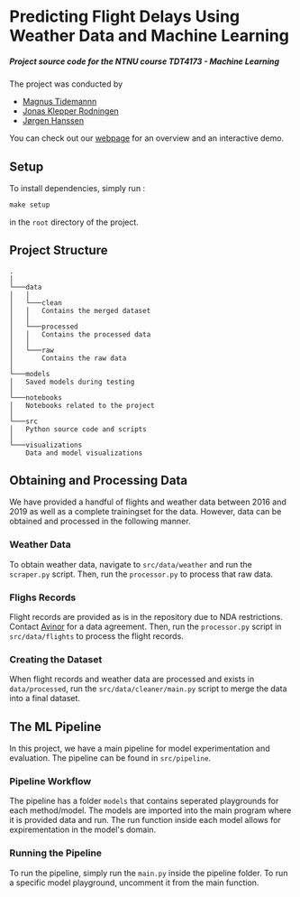 # Predicting Flight Delays Using Weather Data and Machine Learning
##### Project source code for the NTNU course TDT4173 - Machine Learning

The project was conducted by

* [Magnus Tidemannn](https://github.com/Magnuti)
* [Jonas Klepper Rodningen](https://github.com/jonasrodningen)
* [Jørgen Hanssen](https://github.com/jorgenhanssen)

You can check out our [webpage](https://ntnuflightdelays.com) for an overview and an interactive demo. 

## Setup

To install dependencies, simply run :

```txt
make setup
```

in the `root` directory of the project.

## Project Structure
```
.
│
└───data
│   │  
│   └───clean
│   │   Contains the merged dataset
│   │  
│   └───processed
│   │   Contains the processed data
│   │  
│   └───raw
│       Contains the raw data
│   
└───models
│   Saved models during testing
│
└───notebooks
│   Notebooks related to the project
│
└───src
│   Python source code and scripts
│
└───visualizations
    Data and model visualizations
```

## Obtaining and Processing Data

We have provided a handful of flights and weather data between 2016 and 2019 as well as a complete trainingset for the data.
However, data can be obtained and processed in the following manner.

### Weather Data

To obtain weather data, navigate to `src/data/weather` and run the `scraper.py` script. 
Then, run the `processor.py` to process that raw data.

### Flighs Records

Flight records are provided as is in the repository due to NDA restrictions. Contact [Avinor](https://avinor.no/en/) for a data agreement.
Then, run the `processor.py` script in `src/data/flights` to process the flight records.

### Creating the Dataset

When flight records and weather data are processed and exists in `data/processed`, run the `src/data/cleaner/main.py` script to merge the data into a final dataset.

## The ML Pipeline

In this project, we have a main pipeline for model experimentation and evaluation.
The pipeline can be found in `src/pipeline`.

### Pipeline Workflow

The pipeline has a folder `models` that contains seperated playgrounds for each method/model. The models are imported into the main program where it is provided data and run.
The run function inside each model allows for expirementation in the model's domain.

### Running the Pipeline

To run the pipeline, simply run the `main.py` inside the pipeline folder. To run a specific model playground, uncomment it from the main function.


